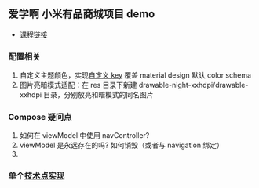 ## 爱学啊 小米有品商城项目 demo
- [课程链接](https://ixuea.com/courses/93)

### 配置相关
1. 自定义主题颜色，实现[自定义 key](https://github.com/LeiYao123/BasicCompose/blob/master/app/src/main/java/com/compose/ui/theme/Theme.kt) 覆盖 material design 默认 color schema
2. 图片亮暗模式适配：在 res 目录下新建 drawable-night-xxhdpi/drawable-xxhdpi 目录，分别放亮和暗模式的同名图片

### Compose 疑问点

1. 如何在 viewModel 中使用 navController?
2. viewModel 是永远存在的吗? 如何销毁（或者与 navigation 绑定）
3.

### 单个[技术点实现](./summary)